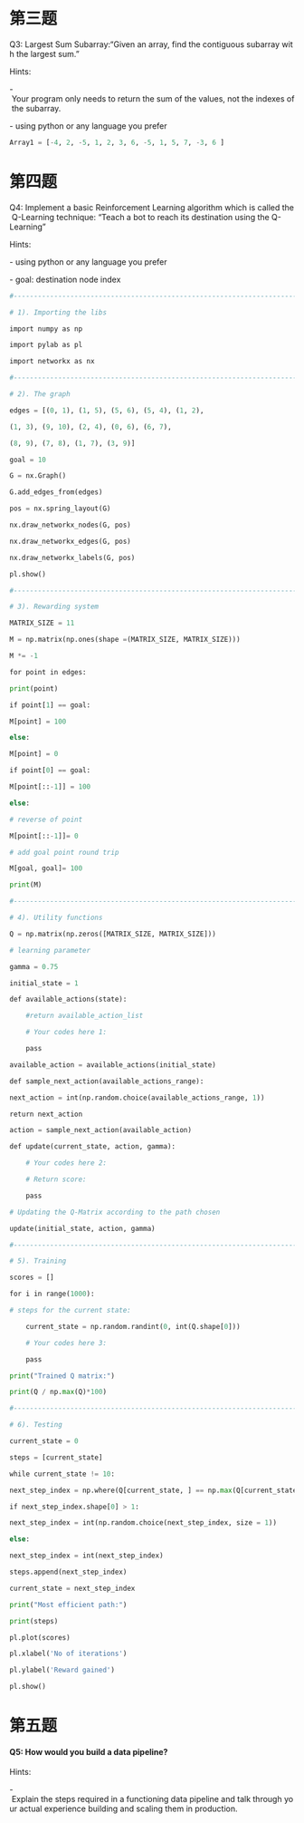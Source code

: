   

# 第三题
Q3: Largest Sum Subarray:“Given an array, find the contiguous subarray with the largest sum.”

Hints:

- Your program only needs to return the sum of the values, not the indexes of the subarray.

- using python or any language you prefer
``` python
Array1 = [-4, 2, -5, 1, 2, 3, 6, -5, 1, 5, 7, -3, 6 ]
```

# 第四题
Q4: Implement a basic Reinforcement Learning algorithm which is called the Q-Learning technique: “Teach a bot to reach its destination using the Q-Learning”

Hints:

- using python or any language you prefer

- goal: destination node index

```python
#----------------------------------------------------------------------------------------------

# 1). Importing the libs

import numpy as np

import pylab as pl

import networkx as nx

#----------------------------------------------------------------------------------------------

# 2). The graph

edges = [(0, 1), (1, 5), (5, 6), (5, 4), (1, 2),

(1, 3), (9, 10), (2, 4), (0, 6), (6, 7),

(8, 9), (7, 8), (1, 7), (3, 9)]

goal = 10

G = nx.Graph()

G.add_edges_from(edges)

pos = nx.spring_layout(G)

nx.draw_networkx_nodes(G, pos)

nx.draw_networkx_edges(G, pos)

nx.draw_networkx_labels(G, pos)

pl.show()

#----------------------------------------------------------------------------------------------

# 3). Rewarding system

MATRIX_SIZE = 11

M = np.matrix(np.ones(shape =(MATRIX_SIZE, MATRIX_SIZE)))

M *= -1

for point in edges:

print(point)

if point[1] == goal:

M[point] = 100

else:

M[point] = 0

if point[0] == goal:

M[point[::-1]] = 100

else:

# reverse of point

M[point[::-1]]= 0

# add goal point round trip

M[goal, goal]= 100

print(M)

#----------------------------------------------------------------------------------------------

# 4). Utility functions

Q = np.matrix(np.zeros([MATRIX_SIZE, MATRIX_SIZE]))

# learning parameter

gamma = 0.75

initial_state = 1

def available_actions(state):

    #return available_action_list

    # Your codes here 1: 

    pass

available_action = available_actions(initial_state)

def sample_next_action(available_actions_range):

next_action = int(np.random.choice(available_actions_range, 1))

return next_action

action = sample_next_action(available_action)

def update(current_state, action, gamma):

    # Your codes here 2:

    # Return score:

    pass

# Updating the Q-Matrix according to the path chosen

update(initial_state, action, gamma)

#----------------------------------------------------------------------------------------------

# 5). Training

scores = []

for i in range(1000):

# steps for the current state: 

    current_state = np.random.randint(0, int(Q.shape[0]))

    # Your codes here 3:    

    pass

print("Trained Q matrix:")

print(Q / np.max(Q)*100)

#----------------------------------------------------------------------------------------------

# 6). Testing

current_state = 0

steps = [current_state]

while current_state != 10:

next_step_index = np.where(Q[current_state, ] == np.max(Q[current_state, ]))[1]

if next_step_index.shape[0] > 1:

next_step_index = int(np.random.choice(next_step_index, size = 1))

else:

next_step_index = int(next_step_index)

steps.append(next_step_index)

current_state = next_step_index

print("Most efficient path:")

print(steps)

pl.plot(scores)

pl.xlabel('No of iterations')

pl.ylabel('Reward gained')

pl.show()
```

#  第五题
#### Q5: How would you build a data pipeline?

Hints:

- Explain the steps required in a functioning data pipeline and talk through your actual experience building and scaling them in production.